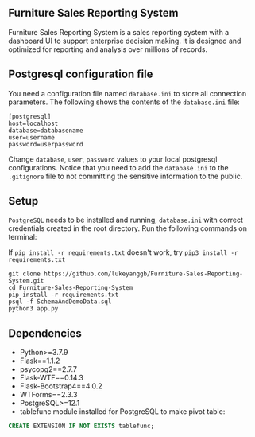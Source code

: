 ## Furniture Sales Reporting System
Furniture Sales Reporting System is a sales reporting system with a dashboard UI to support enterprise decision making. It is designed and optimized for reporting and analysis over millions of records.

## Postgresql configuration file
You need a configuration file named `database.ini` to store all connection parameters.
The following shows the contents of the `database.ini` file:
```
[postgresql]
host=localhost
database=databasename
user=username
password=userpassword
```

Change `database`, `user`, `password` values to your local postgresql configurations. Notice that you need to add the `database.ini` to the `.gitignore` file to not committing the sensitive information to the public.

## Setup
`PostgreSQL` needs to be installed and running, `database.ini` with correct credentials created in the root directory.
Run the following commands on terminal:

If `pip install -r requirements.txt` doesn't work, try `pip3 install -r requirements.txt`
```
git clone https://github.com/lukeyanggb/Furniture-Sales-Reporting-System.git
cd Furniture-Sales-Reporting-System
pip install -r requirements.txt
psql -f SchemaAndDemoData.sql
python3 app.py
```

## Dependencies
* Python>=3.7.9
* Flask==1.1.2
* psycopg2==2.7.7
* Flask-WTF==0.14.3
* Flask-Bootstrap4==4.0.2
* WTForms==2.3.3
* PostgreSQL>=12.1
* tablefunc module installed for PostgreSQL to make pivot table:
```sql
CREATE EXTENSION IF NOT EXISTS tablefunc;
```